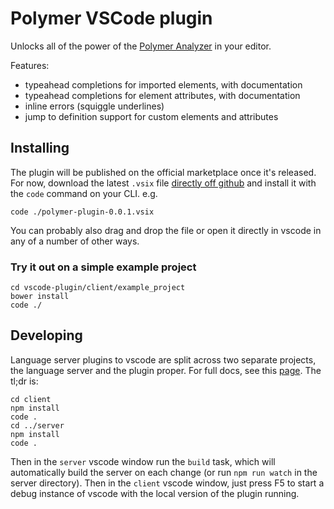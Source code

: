# Polymer VSCode plugin

Unlocks all of the power of the [Polymer Analyzer](https://github.com/Polymer/polymer-analyzer) in your editor.

Features:

 * typeahead completions for imported elements, with documentation
 * typeahead completions for element attributes, with documentation
 * inline errors (squiggle underlines)
 * jump to definition support for custom elements and attributes

## Installing

The plugin will be published on the official marketplace once it's released. For now, download the latest `.vsix` file [directly off github](https://github.com/Polymer/vscode-plugin/releases) and install it with the `code` command on your CLI. e.g.

    code ./polymer-plugin-0.0.1.vsix

You can probably also drag and drop the file or open it directly in vscode in any of a number of other ways.

### Try it out on a simple example project

    cd vscode-plugin/client/example_project
    bower install
    code ./

## Developing

Language server plugins to vscode are split across two separate projects, the language server and the plugin proper. For full docs, see this [page](https://code.visualstudio.com/docs/extensions/example-language-server). The tl;dr is:

    cd client
    npm install
    code .
    cd ../server
    npm install
    code .

Then in the `server` vscode window run the `build` task, which will automatically build the server on each change (or run `npm run watch` in the server directory). Then in the `client` vscode window, just press F5 to start a debug instance of vscode with the local version of the plugin running.

